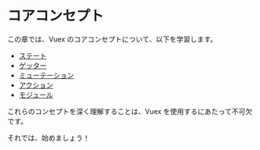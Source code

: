 # コアコンセプト

この章では、Vuex のコアコンセプトについて、以下を学習します。
  - [ステート](state.md)
  - [ゲッター](getters.md)
  - [ミューテーション](mutations.md)
  - [アクション](actions.md)
  - [モジュール](modules.md)

これらのコンセプトを深く理解することは、Vuex を使用するにあたって不可欠です。

それでは、始めましょう！
